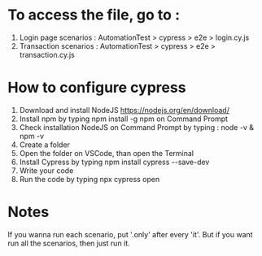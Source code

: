 # To access the file, go to :
1. Login page scenarios : AutomationTest > cypress > e2e > login.cy.js
2. Transaction scenarios : AutomationTest > cypress > e2e > transaction.cy.js

# How to configure cypress
1. Download and install NodeJS https://nodejs.org/en/download/
2. Install npm by typing npm install -g npm on Command Prompt
3. Check installation NodeJS on Command Prompt by typing : node -v & npm -v
4. Create a folder
5. Open the folder on VSCode, than open the Terminal
6. Install Cypress by typing npm install cypress --save-dev
7. Write your code
8. Run the code by typing npx cypress open

# Notes
If you wanna run each scenario, put '.only' after every 'it'. But if you want run all the scenarios, then just run it.

